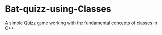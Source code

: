 # Bat-quizz-using-Classes
A simple Quizz game working with the fundamental concepts of classes in C++
